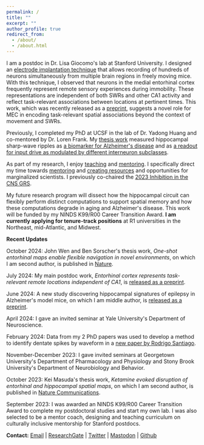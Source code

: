 ```yaml
---
permalink: /
title: ""
excerpt: ""
author_profile: true
redirect_from: 
  - /about/
  - /about.html
---
```


I am a postdoc in Dr. Lisa Giocomo's lab at Stanford University. I designed an [electrode implantation technique](https://dx.doi.org/10.17504/protocols.io.e6nvwjo87lmk/v2) that allows recording of hundreds of neurons simultaneously from multiple brain regions in freely moving mice. With this technique, I observed that neurons in the medial entorhinal cortex frequently represent remote sensory experiences during immobility. These representations are independent of both SWRs and other CA1 activity and reflect task-relevant associations between locations at pertinent times. This work, which was recently released as a [preprint](https://www.biorxiv.org/content/10.1101/2024.07.23.604815v1), suggests a novel role for MEC in encoding task-relevant spatial associations beyond the context of movement and SWRs.

Previously, I completed my PhD at UCSF in the lab of Dr. Yadong Huang and co-mentored by Dr. Loren Frank. My [thesis work](/research) measured hippocampal sharp-wave ripples as [a biomarker for Alzheimer's disease](https://www.cell.com/cell-reports/fulltext/S2211-1247(19)31370-1) and as [a readout for input drive as modulated by different interneuron subclasses](https://www.cell.com/cell-reports/fulltext/S2211-1247(21)01655-7).

As part of my research, I enjoy [teaching](/teaching) and [mentoring](/service). I specifically direct my time towards [mentoring](/dei) and [creating resources](/resources) and opportunities for marginalized scientists. I previously co-chaired the [2023 Inhibition in the CNS GRS](/grs).

My future research program will dissect how the hippocampal circuit can flexibly perform distinct computations to support spatial memory and how these computations degrade in aging and Alzheimer's disease. This work will be funded by my NINDS K99/R00 Career Transition Award. **I am currently applying for tenure-track positions** at R1 universities in the Northeast, mid-Atlantic, and Midwest.


**Recent Updates**

October 2024: John Wen and Ben Sorscher's thesis work, _One-shot entorhinal maps enable flexible navigation in novel environments_, on which I am second author, is published in [Nature](https://www.nature.com/articles/s41586-024-08034-3).

July 2024: My main postdoc work, _Entorhinal cortex represents task-relevant remote locations independent of CA1_, is [released as a preprint](https://www.biorxiv.org/content/10.1101/2024.07.23.604815v1).

June 2024: A new study discovering hippocampal signatures of epilepsy in Alzheimer's model mice, on which I am middle author, is [released as a preprint](https://www.biorxiv.org/content/10.1101/2023.08.28.555153v2).

April 2024: I gave an invited seminar at Yale University's Department of Neuroscience.

February 2024: Data from my 2 PhD papers was used to develop a method to identify dentate spikes by waveform in a [new paper by Rodrigo Santiago](https://www.nature.com/articles/s41598-024-53075-3).

November-December 2023: I gave invited seminars at Georgetown University's Department of Pharmacology and Physiology and Stony Brook University's Department of Neurobiology and Behavior.

October 2023: Kei Masuda's thesis work, _Ketamine evoked disruption of entorhinal and hippocampal spatial maps_, on which I am second author, is published in [Nature Communications](https://www.nature.com/articles/s41467-023-41750-4).

September 2023: I was awarded an NINDS K99/R00 Career Transition Award to complete my postdoctoral studies and start my own lab. I was also selected to be a mentor coach, designing and teaching curriculum on culturally inclusive mentorship for Stanford postdocs.

**Contact:** 
[Email](mailto:emily.aery.jones@stanford.edu) | [ResearchGate](https://www.researchgate.net/profile/Emily_Jones50) | [Twitter](https://twitter.com/EmilyAeryJones) | [Mastodon](https://qoto.org/@emily_aeryjones) | [Github](https://github.com/emilyasterjones/)